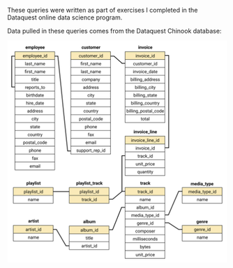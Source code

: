 These queries were written as part of exercises I completed in the Dataquest online data science program.

Data pulled in these queries comes from the Dataquest Chinook database:


![image1](chinook-schema.svg)
